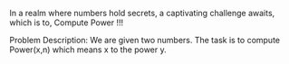 In a realm where numbers hold secrets, a captivating challenge awaits, which is to, Compute Power !!!

Problem Description: We are given two numbers. The task is to compute Power(x,n) which means x to the power y.
